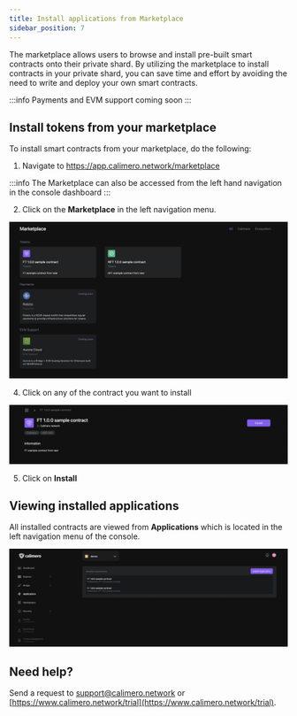 ```yaml
---
title: Install applications from Marketplace
sidebar_position: 7
---
```


The marketplace allows users to browse and install pre-built smart contracts onto their private shard. By utilizing the marketplace to install contracts in your private shard, you can save time and effort by avoiding the need to write and deploy your own smart contracts. 


:::info
Payments and EVM support coming soon
:::


## Install tokens from your marketplace

To install smart contracts from your marketplace, do the following:

1. Navigate to https://app.calimero.network/marketplace

:::info
The Marketplace can also be accessed from the left hand navigation in the console dashboard
:::

2. Click on the **Marketplace** in the left navigation menu.

![](../../static/img/marketplace.png)

4. Click on any of the contract you want to install

![](../../static/img/ft_marketplace.png)

5. Click on **Install**


## Viewing  installed applications

All installed contracts are viewed from **Applications** which is located in the left navigation menu of the console.

![](../../static/img/applications.png)


## Need help?

Send a request to [support@calimero.network](mailto:support@calimero.network) or [https://www.calimero.network/trial](https://www.calimero.network/trial).
